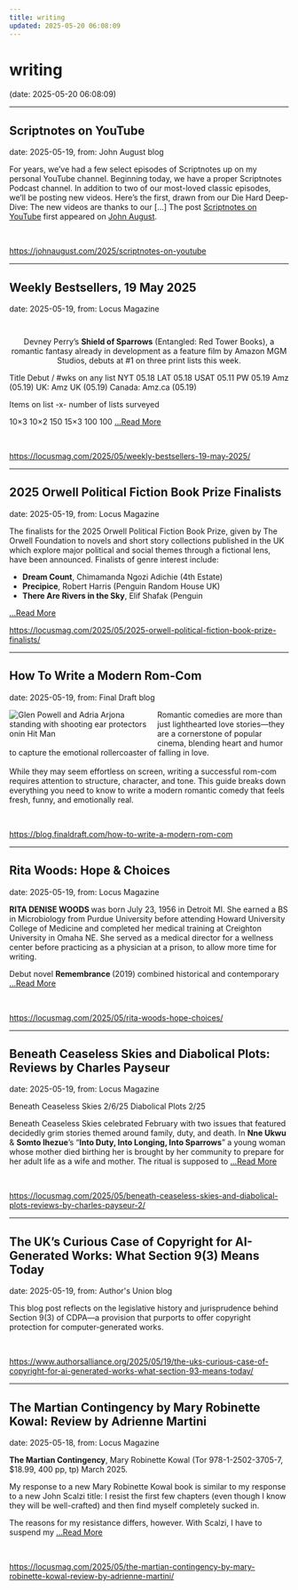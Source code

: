```yaml
---
title: writing
updated: 2025-05-20 06:08:09
---
```


# writing

(date: 2025-05-20 06:08:09)

---

## Scriptnotes on YouTube

date: 2025-05-19, from: John August blog

For years, we&#8217;ve had a few select episodes of Scriptnotes up on my personal YouTube channel. Beginning today, we have a proper Scriptnotes Podcast channel. In addition to two of our most-loved classic episodes, we&#8217;ll be posting new videos. Here&#8217;s the first, drawn from our Die Hard Deep-Dive: The new videos are thanks to our [&#8230;]
The post <a href="https://johnaugust.com/2025/scriptnotes-on-youtube">Scriptnotes on YouTube</a> first appeared on <a href="https://johnaugust.com">John August</a>. 

<br> 

<https://johnaugust.com/2025/scriptnotes-on-youtube>

---

## Weekly Bestsellers, 19 May 2025

date: 2025-05-19, from: Locus Magazine

<div style="padding: 14px 0px 0px 0px; text-align: center;">
<p>Devney Perry&#8217;s <b>Shield of Sparrows</b> (Entangled: Red Tower Books), a romantic fantasy already in development as a feature film by Amazon MGM Studios, debuts at #1 on three print lists this week.</p>
</div>




<p></p>



Title
Debut / #wks on any list
NYT
05.18
LAT
05.18
USAT 
05.11
PW 
05.19
Amz 
(05.19)
UK:
Amz UK 
(05.19)
Canada:
Amz.ca 
(05.19)


Items on list -x- number of lists surveyed

10&#215;3
10&#215;2
150
15&#215;3
100
100 <a href="https://locusmag.com/2025/05/weekly-bestsellers-19-may-2025/" class="read-more">...Read More </a> 

<br> 

<https://locusmag.com/2025/05/weekly-bestsellers-19-may-2025/>

---

## 2025 Orwell Political Fiction Book Prize Finalists

date: 2025-05-19, from: Locus Magazine

<p>The finalists for the 2025 Orwell Political Fiction Book Prize, given by The Orwell Foundation to novels and short story collections published in the UK which explore major political and social themes through a fictional lens, have been announced. Finalists of genre interest include:</p>
<div class="nobullets">
<ul>
<li><strong>Dream Count</strong>, Chimamanda Ngozi Adichie (4th Estate)</li>
<li><strong>Precipice</strong>, Robert Harris (Penguin Random House UK)</li>
<li><strong>There Are Rivers in the Sky</strong>, Elif Shafak (Penguin </li></ul></div> <a href="https://locusmag.com/2025/05/2025-orwell-political-fiction-book-prize-finalists/" class="read-more">...Read More </a> 

<br> 

<https://locusmag.com/2025/05/2025-orwell-political-fiction-book-prize-finalists/>

---

## How To Write a Modern Rom-Com

date: 2025-05-19, from: Final Draft blog

<div class="hs-featured-image-wrapper"> 
 <a href="https://blog.finaldraft.com/how-to-write-a-modern-rom-com" title="" class="hs-featured-image-link"> <img src="https://blog.finaldraft.com/hubfs/Glen%20Powell%20and%20Adria%20Arjona%20in%20Hit%20Man.png" alt="Glen Powell and Adria Arjona standing with shooting ear protectors onin Hit Man" class="hs-featured-image" style="width:auto !important; max-width:50%; float:left; margin:0 15px 15px 0;"> </a> 
</div> 
<p>Romantic comedies are more than just lighthearted love stories—they are a cornerstone of popular cinema, blending heart and humor to capture the emotional rollercoaster of falling in love.<br><br>While they may seem effortless on screen, writing a successful rom-com requires attention to structure, character, and tone. This guide breaks down everything you need to know to write a modern romantic comedy that feels fresh, funny, and emotionally real.</p> 

<br> 

<https://blog.finaldraft.com/how-to-write-a-modern-rom-com>

---

## Rita Woods: Hope & Choices

date: 2025-05-19, from: Locus Magazine

<p></p>
<p><strong>RITA DENISE WOODS </strong>was born July 23, 1956 in Detroit MI. She earned a BS in Microbiology from Purdue University before attending Howard University College of Medicine and completed her medical training at Creighton University in Omaha NE. She served as a medical director for a wellness center before practicing as a physician at a prison, to allow more time for writing.</p>
<p>Debut novel <strong>Remembrance </strong>(2019) combined historical and contemporary  <a href="https://locusmag.com/2025/05/rita-woods-hope-choices/" class="read-more">...Read More </a></p> 

<br> 

<https://locusmag.com/2025/05/rita-woods-hope-choices/>

---

## Beneath Ceaseless Skies and Diabolical Plots: Reviews by Charles Payseur

date: 2025-05-19, from: Locus Magazine

<p>Beneath Ceaseless Skies 2/6/25
Diabolical Plots 2/25</p>
<p>Beneath Ceaseless Skies celebrated February with two issues that featured decidedly grim stories themed around family, duty, and death. In <strong>Nne Ukwu </strong>&#38; <strong>Somto Ihezue</strong>’s “<strong>Into Duty, Into Long­ing, Into Sparrows</strong>” a young woman whose mother died birthing her is brought by her com­munity to prepare for her adult life as a wife and mother. The ritual is supposed to  <a href="https://locusmag.com/2025/05/beneath-ceaseless-skies-and-diabolical-plots-reviews-by-charles-payseur-2/" class="read-more">...Read More </a></p> 

<br> 

<https://locusmag.com/2025/05/beneath-ceaseless-skies-and-diabolical-plots-reviews-by-charles-payseur-2/>

---

## The UK’s Curious Case of Copyright for AI-Generated Works: What Section 9(3) Means Today

date: 2025-05-19, from: Author's Union blog

This blog post reflects on the legislative history and jurisprudence behind Section 9(3) of CDPA—a provision that purports to offer copyright protection for computer-generated works.  

<br> 

<https://www.authorsalliance.org/2025/05/19/the-uks-curious-case-of-copyright-for-ai-generated-works-what-section-93-means-today/>

---

## The Martian Contingency by Mary Robinette Kowal: Review by Adrienne Martini

date: 2025-05-18, from: Locus Magazine

<p><strong>The Martian Contingency</strong>, Mary Robinette Kowal (Tor 978-1-2502-3705-7, $18.99, 400 pp, tp) March 2025.</p>
<p>My response to a new Mary Robinette Kowal book is similar to my response to a new John Scalzi title: I resist the first few chapters (even though I know they will be well-crafted) and then find myself completely sucked in.</p>
<p>The reasons for my resistance differs, however. With Scalzi, I have to suspend my  <a href="https://locusmag.com/2025/05/the-martian-contingency-by-mary-robinette-kowal-review-by-adrienne-martini/" class="read-more">...Read More </a></p> 

<br> 

<https://locusmag.com/2025/05/the-martian-contingency-by-mary-robinette-kowal-review-by-adrienne-martini/>


